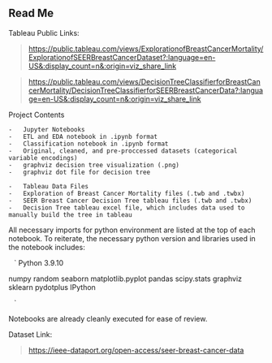 ## Read Me

Tableau Public Links:

>https://public.tableau.com/views/ExplorationofBreastCancerMortality/ExplorationofSEERBreastCancerDataset?:language=en-US&:display_count=n&:origin=viz_share_link

>https://public.tableau.com/views/DecisionTreeClassifierforBreastCancerMortality/DecisionTreeClassifierforSEERBreastCancerData?:language=en-US&:display_count=n&:origin=viz_share_link


Project Contents

	-	Jupyter Notebooks
	-	ETL and EDA notebook in .ipynb format
	-	Classification notebook in .ipynb format
	-	Original, cleaned, and pre-proccessed datasets (categorical variable encodings)
	-	graphviz decision tree visualization (.png)
	-	graphviz dot file for decision tree

	-	Tableau Data Files
	-	Exploration of Breast Cancer Mortality files (.twb and .twbx)
	-	SEER Breast Cancer Decision Tree tableau files (.twb and .twbx)
	-	Decision Tree tableau excel file, which includes data used to manually build the tree in tableau

All necessary imports for python environment are listed at the top of each notebook. To reiterate, the necessary python version and libraries used in the notebook includes:

` ` `
Python 3.9.10

numpy
random 
seaborn 
matplotlib.pyplot
pandas
scipy.stats
graphviz
sklearn
pydotplus
IPython

` ` `

Notebooks are already cleanly executed for ease of review. 


Dataset Link:

>https://ieee-dataport.org/open-access/seer-breast-cancer-data


